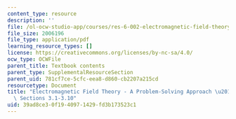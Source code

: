 ```yaml
---
content_type: resource
description: ''
file: /ol-ocw-studio-app/courses/res-6-002-electromagnetic-field-theory-a-problem-solving-approach-spring-2008/39ad8ce30f1940971429fd3b173523c1_MITRES_6_002S08_chapter3.pdf
file_size: 2006196
file_type: application/pdf
learning_resource_types: []
license: https://creativecommons.org/licenses/by-nc-sa/4.0/
ocw_type: OCWFile
parent_title: Textbook contents
parent_type: SupplementalResourceSection
parent_uid: 781cf7ce-5cfc-eea8-d860-cb2207a215cd
resourcetype: Document
title: "Electromagnetic Field Theory - A Problem-Solving Approach \u2013 Chapter 3:\
  \ Sections 3.1-3.10"
uid: 39ad8ce3-0f19-4097-1429-fd3b173523c1
---
```

